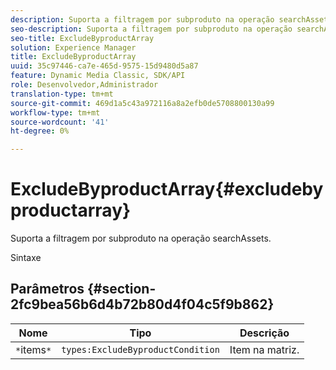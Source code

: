 ```yaml
---
description: Suporta a filtragem por subproduto na operação searchAssets.
seo-description: Suporta a filtragem por subproduto na operação searchAssets.
seo-title: ExcludeByproductArray
solution: Experience Manager
title: ExcludeByproductArray
uuid: 35c97446-ca7e-465d-9575-15d9480d5a87
feature: Dynamic Media Classic, SDK/API
role: Desenvolvedor,Administrador
translation-type: tm+mt
source-git-commit: 469d1a5c43a972116a8a2efb0de5708800130a99
workflow-type: tm+mt
source-wordcount: '41'
ht-degree: 0%

---
```



# ExcludeByproductArray{#excludebyproductarray}

Suporta a filtragem por subproduto na operação searchAssets.

Sintaxe

## Parâmetros {#section-2fc9bea56b6d4b72b80d4f04c5f9b862}

| Nome | Tipo | Descrição |
|---|---|---|
| `*`items`*` | `types:ExcludeByproductCondition` | Item na matriz. |

